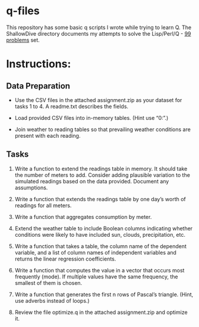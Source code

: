 # q-files

  

This repository has some basic q scripts I wrote while trying to learn Q. The ShallowDive directory documents my attempts to solve the Lisp/Perl/Q - [99 problems](https://www.ic.unicamp.br/~meidanis/courses/mc336/problemas-lisp/L-99_Ninety-Nine_Lisp_Problems.html) set. 

  

# Instructions:

  

## Data Preparation

- Use the CSV files in the attached assignment.zip as your dataset for tasks 1 to 4. A readme.txt describes the fields.

- Load provided CSV files into in-memory tables. (Hint use “0:”.)

- Join weather to reading tables so that prevailing weather conditions are present with each reading.

  

## Tasks

1. Write a function to extend the readings table in memory. It should take the number of meters to add. Consider adding plausible variation to the simulated readings based on the data provided. Document any assumptions.

2. Write a function that extends the readings table by one day’s worth of readings for all meters.

3. Write a function that aggregates consumption by meter.

4. Extend the weather table to include Boolean columns indicating whether conditions were likely to have included sun, clouds, precipitation, etc.

5. Write a function that takes a table, the column name of the dependent variable, and a list of column names of independent variables and returns the linear regression coefficients.

6. Write a function that computes the value in a vector that occurs most frequently (mode). If multiple values have the same frequency, the smallest of them is chosen.

7. Write a function that generates the first n rows of Pascal’s triangle. (Hint, use adverbs instead of loops.)

8. Review the file optimize.q in the attached assignment.zip and optimize it.
